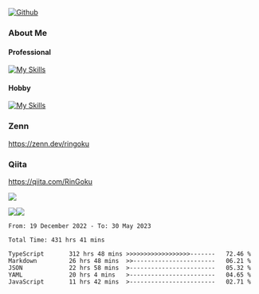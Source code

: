 [![Github](https://img.shields.io/github/followers/RinGoku?label=Follow&style=social)](https://github.com/skyt-a)

### About Me
#### Professional
[![My Skills](https://skillicons.dev/icons?i=react,ts,js,nodejs,java,graphql,firebase,githubactions&theme=light)](https://skillicons.dev)
#### Hobby
[![My Skills](https://skillicons.dev/icons?i=unity,rust,py&theme=light)](https://skillicons.dev)

### Zenn
https://zenn.dev/ringoku
### Qiita
https://qiita.com/RinGoku


![](https://github-profile-summary-cards.vercel.app/api/cards/profile-details?username=skyt-a&theme=default)

![](https://github-profile-summary-cards.vercel.app/api/cards/repos-per-language?username=skyt-a&theme=default)![](https://github-profile-summary-cards.vercel.app/api/cards/stats?username=RinGoku&theme=default)

<!--START_SECTION:waka-->

```text
From: 19 December 2022 - To: 30 May 2023

Total Time: 431 hrs 41 mins

TypeScript       312 hrs 48 mins >>>>>>>>>>>>>>>>>>-------   72.46 %
Markdown         26 hrs 48 mins  >>-----------------------   06.21 %
JSON             22 hrs 58 mins  >------------------------   05.32 %
YAML             20 hrs 4 mins   >------------------------   04.65 %
JavaScript       11 hrs 42 mins  >------------------------   02.71 %
```

<!--END_SECTION:waka-->
